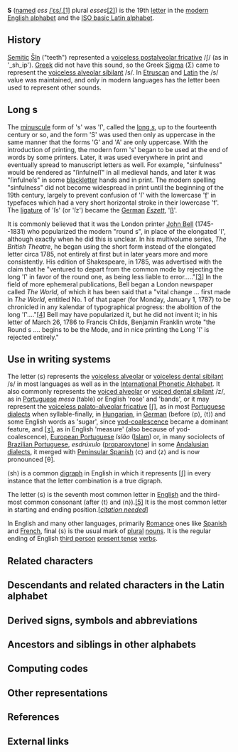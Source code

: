 **S** ([named][0] _ess_ [/ˈɛs/][1],[\[1\]][2] plural _esses_[\[2\]][3]) is the 19th [letter][4] in the [modern English alphabet][5] and the [ISO basic Latin alphabet][6].

## History

[Semitic][7] [Šîn][8] ("teeth") represented a [voiceless postalveolar fricative][9] /ʃ/ (as in '_sh_ip'). [Greek][10] did not have this sound, so the Greek [Sigma][11] (Σ) came to represent the [voiceless alveolar sibilant][12] /s/. In [Etruscan][13] and [Latin][14] the /s/ value was maintained, and only in modern languages has the letter been used to represent other sounds.

## Long s

The [minuscule][15] form of 's' was 'ſ', called the [long _s_][16], up to the fourteenth century or so, and the form 'S' was used then only as uppercase in the same manner that the forms 'G' and 'A' are only uppercase. With the introduction of printing, the modern form 's' began to be used at the end of words by some printers. Later, it was used everywhere in print and eventually spread to manuscript letters as well. For example, "sinfulness" would be rendered as "ſinfulneſſ" in all medieval hands, and later it was "ſinfulneſs" in some [blackletter][17] hands and in print. The modern spelling "sinfulness" did not become widespread in print until the beginning of the 19th century, largely to prevent confusion of 'ſ' with the lowercase '[f][18]' in typefaces which had a very short horizontal stroke in their lowercase 'f'. The [ligature][19] of 'ſs' (or 'ſz') became the [German][20] _[Eszett][21]_, '[ß][22]'.

It is commonly believed that it was the London printer [John Bell][23] (1745--1831) who popularized the modern "round s", in place of the elongated 'ſ', although exactly when he did this is unclear. In his multivolume series, _The British Theatre_, he began using the short form instead of the elongated letter circa 1785, not entirely at first but in later years more and more consistently. His edition of Shakespeare, in 1785, was advertised with the claim that he "ventured to depart from the common mode by rejecting the long 'ſ' in favor of the round one, as being less liable to error....."[\[3\]][24] In the field of more ephemeral publications, Bell began a London newspaper called _The World_, of which it has been said that a "vital change ... first made in _The World_, entitled No. 1 of that paper (for Monday, January 1, 1787) to be chronicled in any kalendar of typographical progress: the abolition of the long 'ſ'...."[\[4\]][25] Bell may have popularized it, but he did not invent it; in his letter of March 26, 1786 to Francis Childs, Benjamin Franklin wrote "the Round s .... begins to be the Mode, and in nice printing the Long 'ſ' is rejected entirely."

## Use in writing systems

The letter ⟨s⟩ represents the [voiceless alveolar][12] or [voiceless dental sibilant][26] /s/ in most languages as well as in the [International Phonetic Alphabet][27]. It also commonly represents the [voiced alveolar][28] or [voiced dental sibilant][29] /z/, as in [Portuguese][30] _mesa_ (table) or English 'rose' and 'bands', or it may represent the [voiceless palato-alveolar fricative][31] \[ʃ\], as in most [Portuguese dialects][32] when syllable-finally, in [Hungarian][33], in [German][20] (before ⟨p⟩, ⟨t⟩) and some English words as 'sugar', since [yod-coalescence][34] became a dominant feature, and \[ʒ\], as in English 'measure' (also because of yod-coalescence), [European Portuguese][35] _Islão_ ([Islam][36]) or, in many sociolects of [Brazilian Portuguese][37], _esdrúxulo_ ([proparoxytone][38]) in some [Andalusian dialects][39], it merged with [Peninsular Spanish][40] ⟨c⟩ and ⟨z⟩ and is now pronounced \[θ\].

⟨sh⟩ is a common [digraph][41] in English in which it represents \[ʃ\] in every instance that the letter combination is a true digraph.

The letter ⟨s⟩ is the seventh most common letter in [English][42] and the third-most common consonant (after ⟨t⟩ and ⟨n⟩).[\[5\]][43] It is the most common letter in starting and ending position.\[_[citation needed][44]_\]

In English and many other languages, primarily [Romance][45] ones like [Spanish][46] and [French][47], final ⟨s⟩ is the usual mark of [plural][48] [nouns][49]. It is the regular ending of English [third person][50] [present tense][51] [verbs][52].

## Related characters

## Descendants and related characters in the Latin alphabet

## Derived signs, symbols and abbreviations

## Ancestors and siblings in other alphabets

## Computing codes

## Other representations

## References

## External links

[0]: /wiki/English_alphabet#Letter_names "English alphabet"
[1]: /wiki/Help:IPA_for_English "Help:IPA for English"
[2]: #cite_note-1
[3]: #cite_note-2
[4]: /wiki/Letter_(alphabet) "Letter (alphabet)"
[5]: /wiki/English_alphabet "English alphabet"
[6]: /wiki/ISO_basic_Latin_alphabet "ISO basic Latin alphabet"
[7]: /wiki/Semitic_languages "Semitic languages"
[8]: /wiki/Shin_(letter) "Shin (letter)"
[9]: /wiki/Voiceless_postalveolar_fricative "Voiceless postalveolar fricative"
[10]: /wiki/Greek_language "Greek language"
[11]: /wiki/Sigma_(letter) "Sigma (letter)"
[12]: /wiki/Voiceless_alveolar_sibilant "Voiceless alveolar sibilant"
[13]: /wiki/Etruscan_language "Etruscan language"
[14]: /wiki/Latin "Latin"
[15]: /wiki/Lower_case "Lower case"
[16]: /wiki/Long_s "Long s"
[17]: /wiki/Blackletter "Blackletter"
[18]: /wiki/F "F"
[19]: /wiki/Typographic_ligature "Typographic ligature"
[20]: /wiki/German_language "German language"
[21]: /wiki/Eszett "Eszett"
[22]: /wiki/%C3%9F "ß"
[23]: /wiki/John_Bell_(publisher) "John Bell (publisher)"
[24]: #cite_note-3
[25]: #cite_note-4
[26]: /wiki/Voiceless_dental_sibilant "Voiceless dental sibilant"
[27]: /wiki/International_Phonetic_Alphabet "International Phonetic Alphabet"
[28]: /wiki/Voiced_alveolar_sibilant "Voiced alveolar sibilant"
[29]: /wiki/Voiced_dental_sibilant "Voiced dental sibilant"
[30]: /wiki/Portuguese_language "Portuguese language"
[31]: /wiki/Voiceless_palato-alveolar_fricative "Voiceless palato-alveolar fricative"
[32]: /wiki/Portuguese_dialects "Portuguese dialects"
[33]: /wiki/Hungarian_language "Hungarian language"
[34]: /wiki/Phonological_history_of_English_consonant_clusters#Yod-coalescence "Phonological history of English consonant clusters"
[35]: /wiki/European_Portuguese "European Portuguese"
[36]: /wiki/Islam "Islam"
[37]: /wiki/Brazilian_Portuguese "Brazilian Portuguese"
[38]: /wiki/Proparoxytone "Proparoxytone"
[39]: /wiki/Andalusian_Spanish "Andalusian Spanish"
[40]: /wiki/Peninsular_Spanish "Peninsular Spanish"
[41]: /wiki/Digraph_(orthography) "Digraph (orthography)"
[42]: /wiki/English_language "English language"
[43]: #cite_note-5
[44]: /wiki/Wikipedia:Citation_needed "Wikipedia:Citation needed"
[45]: /wiki/Romance_language "Romance language"
[46]: /wiki/Spanish_language "Spanish language"
[47]: /wiki/French_language "French language"
[48]: /wiki/Plural "Plural"
[49]: /wiki/Noun "Noun"
[50]: /wiki/Grammatical_person "Grammatical person"
[51]: /wiki/Present_tense "Present tense"
[52]: /wiki/Verb "Verb"